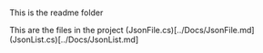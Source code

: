# 
This is the readme folder

This are the files in the project
(JsonFile.cs)[../Docs/JsonFile.md]
(JsonList.cs)[../Docs/JsonList.md]